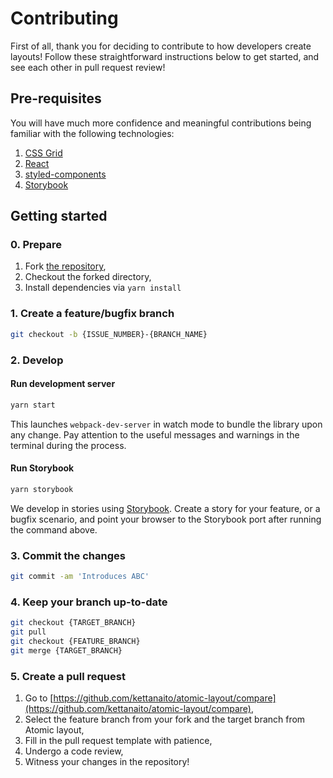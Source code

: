 # Contributing

First of all, thank you for deciding to contribute to how developers create layouts! Follow these straightforward instructions below to get started, and see each other in pull request review!

## Pre-requisites

You will have much more confidence and meaningful contributions being familiar with the following technologies:

1. [CSS Grid](https://developer.mozilla.org/en-US/docs/Web/CSS/CSS_Grid_Layout)
2. [React](https://github.com/facebook/react)
3. [styled-components](https://github.com/styled-components/styled-components)
4. [Storybook](https://github.com/storybooks/storybook)

## Getting started

### 0. Prepare

1. Fork [the repository](https://github.com/kettanaito/atomic-layout),
2. Checkout the forked directory,
3. Install dependencies via `yarn install`

### 1. Create a feature/bugfix branch

```bash
git checkout -b {ISSUE_NUMBER}-{BRANCH_NAME}
```

### 2. Develop

#### Run development server

```bash
yarn start
```

This launches `webpack-dev-server` in watch mode to bundle the library upon any change. Pay attention to the useful messages and warnings in the terminal during the process.

#### Run Storybook

```bash
yarn storybook
```

We develop in stories using [Storybook](https://github.com/storybooks/storybook). Create a story for your feature, or a bugfix scenario, and point your browser to the Storybook port after running the command above.

### 3. Commit the changes

```bash
git commit -am 'Introduces ABC'
```

### 4. Keep your branch up-to-date

```bash
git checkout {TARGET_BRANCH}
git pull
git checkout {FEATURE_BRANCH}
git merge {TARGET_BRANCH}
```

### 5. Create a pull request

1. Go to [https://github.com/kettanaito/atomic-layout/compare](https://github.com/kettanaito/atomic-layout/compare),
2. Select the feature branch from your fork and the target branch from Atomic layout,
3. Fill in the pull request template with patience,
4. Undergo a code review,
5. Witness your changes in the repository!

